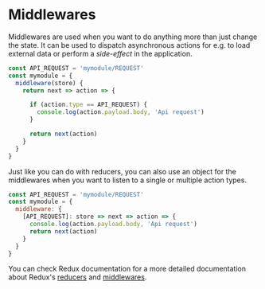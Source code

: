 # Middlewares
Middlewares are used when you want to do anything more than just change the state. It can be used to dispatch asynchronous actions for e.g. to load external data or perform a *side-effect* in the application.

```js
const API_REQUEST = 'mymodule/REQUEST'
const mymodule = {
  middleware(store) {
    return next => action => {

      if (action.type == API_REQUEST) {
        console.log(action.payload.body, 'Api request')
      }

      return next(action)
    }
  }
}
```

Just like you can do with reducers, you can also use an object for the middlewares when you want to listen to a single or multiple action types.

```js
const API_REQUEST = 'mymodule/REQUEST'
const mymodule = {
  middleware: {
    [API_REQUEST]: store => next => action => {
      console.log(action.payload.body, 'Api request')
      return next(action)
    }
  }
}
```

You can check Redux documentation for a more detailed documentation about Redux's [reducers](http://redux.js.org/docs/basics/Reducers.html) and [middlewares](http://redux.js.org/docs/advanced/Middleware.html).
